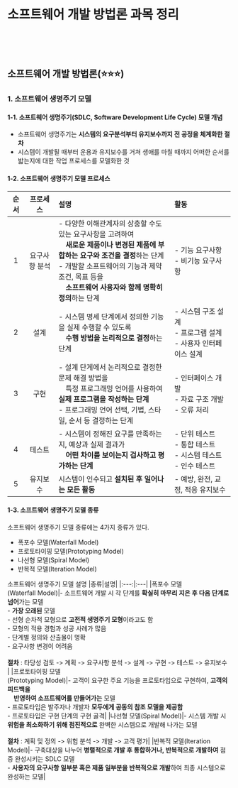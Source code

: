 
# 소프트웨어 개발 방법론 과목 정리                 


<br>


## 소프트웨어 개발 방법론(:star::star::star:)

### 1. 소프트웨어 생명주기 모델

#### 1-1. 소프트웨어 생명주기(SDLC, Software Development Life Cycle) 모델 개념
- 소프트웨어 생명주기는 <b>시스템의 요구분석부터 유지보수까지 전 공정을 체계화한 절차</b>
- 시스템이 개발될 때부터 운용과 유지보수를 거쳐 생애를 마칠 때까지 어떠한 순서를 밟는지에 대한 작업 프로세스를 모델화한 것

#### 1-2. 소프트웨어 생명주기 모델 프로세스

|순서|프로세스|설명|활동|
|:---:|:---:|:---|:---|
|1|요구사항 분석|- 다양한 이해관계자의 상충할 수도 있는 요구사항을 고려하여<br> <b>새로운 제품이나 변경된 제품에 부합하는 요구와 조건을 결정</b>하는 단계<br> - 개발할 소프트웨어의 기능과 제약 조건, 목표 등을<br> <b>소프트웨어 사용자와 함께 명확히 정의</b>하는 단계|- 기능 요구사항<br>- 비기능 요구사항|
|2|설계|- 시스템 명세 단계에서 정의한 기능을 실제 수행할 수 있도록 <br> <b>수행 방법을 논리적으로 결정</b>하는 단계|- 시스템 구조 설계<br>- 프로그램 설계<br>- 사용자 인터페이스 설계|
|3|구현|- 설계 단게에서 논리적으로 결정한 문제 해결 방법을 <br> 특정 프로그래밍 언어를 사용하여 <b>실제 프로그램을 작성하는 단계</b><br>- 프로그래밍 언어 선택, 기법, 스타일, 순서 등 결정하는 단계|- 인터페이스 개발<br>- 자료 구조 개발<br>- 오류 처리|
|4|테스트|- 시스템이 정해진 요구를 만족하는지, 예상과 실제 결과가<br> <b>어떤 차이를 보이는지 검사하고 평가하는 단계</b>|- 단위 테스트<br>- 통합 테스트<br>- 시스템 테스트<br>- 인수 테스트|
|5|유지보수|시스템이 인수되고 <b>설치된 후 일어나는 모든 활동</b>|- 예방, 완전, 교정, 적응 유지보수|

#### 1-3. 소프트웨어 생명주기 모델 종류
소프트웨어 생명주기 모델 종류에는 4가지 종류가 있다.
- 폭포수 모델(Waterfall Model)
- 프로토타이핑 모델(Prototyping Model)
- 나선형 모델(Spiral Model)
- 반복적 모델(Iteration Model)

소프트웨어 생명주기 모델 설명
|종류|설명|
|:---:|:---|
|폭포수 모델<br>(Waterfall Model)|- 소프트웨어 개발 시 각 단계를 <b>확실히 마무리 지은 후 다음 단계로 넘어</b>가는 모델<br>- <b>가장 오래된</b> 모델<br>- 선형 순차적 모형으로 <b>고전적 생명주기 모형</b>이라고도 함<br>- 모형의 적용 경험과 성공 사례가 많음<br>- 단계별 정의와 산출물이 명확<br>- 요구사항 변경이 어려움<br><br><b>절차</b> : 타당성 검토 -> 계획 -> 요구사항 분석 -> 설계 -> 구현 -> 테스트 -> 유지보수<br>|
|프로토타이핑 모델<br>(Prototyping Model)|- 고객이 요구한 주요 기능을 프로토타입으로 구현하여, <b>고객의 피드백을<br> 반영하여 소프트웨어를 만들어가는</b> 모델<br>- 프로토타입은 발주자나 개발자 <b>모두에게 공동의 참조 모델을 제공함</b><br>- 프로토타입은 구현 단계의 구현 골격|
|나선형 모델(Spiral Model)|- 시스템 개발 시 <b>위험을 최소화하기 위해 점진적으로</b> 완벽한 시스템으로 개발해 나가는 모델<br><br><b>절차</b> : 계획 및 정의 -> 위험 분석 -> 개발 -> 고객 평가|
|반복적 모델(Iteration Model)|- 구축대상을 나누어 <b>병렬적으로 개발 후 통합하거나, 반복적으로 개발하여</b> 점증 완성시키는 SDLC 모델<br>- <b>사용자의 요구사항 일부분 혹은 제품 일부분을 반복적으로 개발</b>하여 최종 시스템으로  완성하는 모델|

